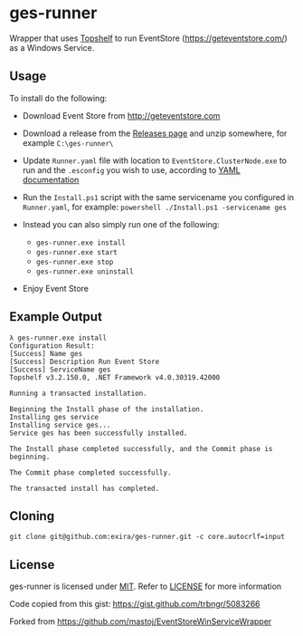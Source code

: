 ﻿# ges-runner

Wrapper that uses [Topshelf](http://topshelf-project.com/) to run EventStore (https://geteventstore.com/) as a Windows Service.

## Usage

To install do the following:

  * Download Event Store from http://geteventstore.com

  * Download a release from the [Releases page](https://github.com/exira/ges-runner/releases) and unzip somewhere, for example ```C:\ges-runner\```

  * Update ```Runner.yaml``` file with location to ```EventStore.ClusterNode.exe``` to run and the ```.esconfig``` you wish to use, according to [YAML documentation](http://docs.geteventstore.com/server/3.2.0/command-line-arguments/)

  * Run the ```Install.ps1``` script with the same servicename you configured in ```Runner.yaml```, for example: ```powershell ./Install.ps1 -servicename ges```

  * Instead you can also simply run one of the following:
    * ```ges-runner.exe install```
    * ```ges-runner.exe start```
    * ```ges-runner.exe stop```
    * ```ges-runner.exe uninstall```

  * Enjoy Event Store

## Example Output

```
λ ges-runner.exe install
Configuration Result:
[Success] Name ges
[Success] Description Run Event Store
[Success] ServiceName ges
Topshelf v3.2.150.0, .NET Framework v4.0.30319.42000

Running a transacted installation.

Beginning the Install phase of the installation.
Installing ges service
Installing service ges...
Service ges has been successfully installed.

The Install phase completed successfully, and the Commit phase is beginning.

The Commit phase completed successfully.

The transacted install has completed.
```

## Cloning

```git clone git@github.com:exira/ges-runner.git -c core.autocrlf=input```

## License

ges-runner is licensed under [MIT](http://choosealicense.com/licenses/mit/ "Read more about the MIT License"). Refer to [LICENSE](https://github.com/exira/ges-runner/blob/master/LICENSE) for more information

Code copied from this gist: https://gist.github.com/trbngr/5083266

Forked from https://github.com/mastoj/EventStoreWinServiceWrapper
